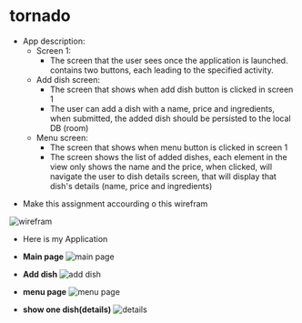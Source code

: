 # tornado

* App description:
    * Screen 1:
        - The screen that the user sees once the application is launched. contains two buttons, each leading to the specified activity.
    * Add dish screen:
        - The screen that shows when add dish button is clicked in screen 1
        - The user can add a dish with a name, price and ingredients, when submitted, the added dish should be persisted to the local DB (room)
    * Menu screen:
        - The screen that shows when menu button is clicked in screen 1
        - The screen shows the list of added dishes, each element in the view only shows the name and the price, when clicked, will navigate the user to dish details screen, that will display that dish's details (name, price and ingredients)


- Make this assignment accourding o this wirefram

![wirefram](wirefram.png)

- Here is my Application

- **Main page**
![main page](screenshots\mainPage.jpg)

- **Add dish**
![add dish](screenshots\addDish.jpg)

- **menu page**
![menu page](screenshots\menu.jpg)

- **show one dish(details)**
![details](screenshots\details.jpg)